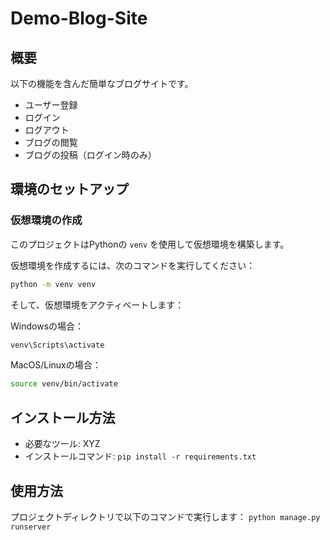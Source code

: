 # Demo-Blog-Site

## 概要
以下の機能を含んだ簡単なブログサイトです。
- ユーザー登録
- ログイン
- ログアウト
- ブログの閲覧
- ブログの投稿（ログイン時のみ）

## 環境のセットアップ

### 仮想環境の作成

このプロジェクトはPythonの `venv` を使用して仮想環境を構築します。

仮想環境を作成するには、次のコマンドを実行してください：

```bash
python -m venv venv
```

そして、仮想環境をアクティベートします：

Windowsの場合：
```bash
venv\Scripts\activate
```

MacOS/Linuxの場合：
```bash
source venv/bin/activate
```

## インストール方法
- 必要なツール: XYZ
- インストールコマンド: `pip install -r requirements.txt`

## 使用方法
プロジェクトディレクトリで以下のコマンドで実行します：
`python manage.py runserver`
